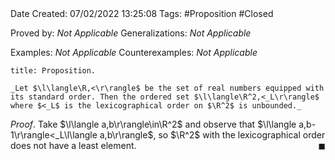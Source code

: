 <br />
<br />

Date Created: 07/02/2022 13:25:08
Tags: #Proposition #Closed 

Proved by: _Not Applicable_
Generalizations: _Not Applicable_

Examples: _Not Applicable_
Counterexamples: _Not Applicable_

``` ad-Proposition
title: Proposition.

_Let $\l\langle\R,<\r\rangle$ be the set of real numbers equipped with its standard order. Then the ordered set $\l\langle\R^2,<_L\r\rangle$ where $<_L$ is the lexicographical order on $\R^2$ is unbounded._

```

_Proof_. Take $\l\langle a,b\r\rangle\in\R^2$ and observe that $\l\langle a,b-1\r\rangle<_L\l\langle a,b\r\rangle$, so $\R^2$ with the lexicographical order does not have a least element.<span style="float:right;">$\blacksquare$</span>
